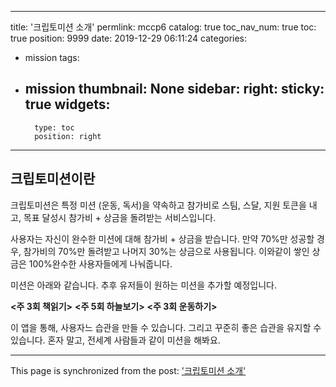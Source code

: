 
---
title: '크립토미션 소개'
permlink: mccp6
catalog: true
toc_nav_num: true
toc: true
position: 9999
date: 2019-12-29 06:11:24
categories:
- mission
tags:
- mission
thumbnail: None
sidebar:
    right:
        sticky: true
widgets:
    -
        type: toc
        position: right
---


## 크립토미션이란

크립토미션은 특정 미션 (운동, 독서)을 약속하고 참가비로 스팀, 스달, 지원 토큰을 내고, 목표 달성시 참가비 + 상금을 돌려받는 서비스입니다. 

사용자는 자신이 완수한 미션에 대해 참가비 + 상금을 받습니다. 만약 70%만 성공할 경우, 참가비의 70%만 돌려받고 나머지 30%는 상금으로 사용됩니다. 이와같이 쌓인 상금은 100%완수한 사용자들에게 나눠줍니다.


미션은 아래와 같습니다. 추후 유저들이 원하는 미션을 추가할 예정입니다.

**<주 3회 책읽기>**
**<주 5회 하늘보기>**
**<주 3회 운동하기>** 


이 앱을 통해, 사용자느 습관을 만들 수 있습니다. 그리고 꾸준히 좋은 습관을 유지할 수 있습니다. 
혼자 말고, 전세계 사람들과 같이 미션을 해봐요.



- - -

This page is synchronized from the post: ['크립토미션 소개'](https://steemit.com/@crypto.mission/mccp6)
